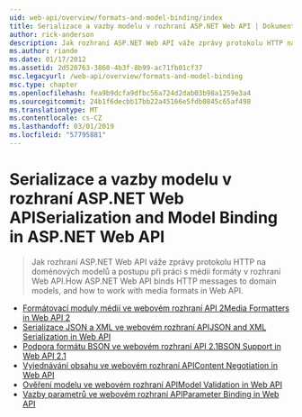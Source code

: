 ```yaml
---
uid: web-api/overview/formats-and-model-binding/index
title: Serializace a vazby modelu v rozhraní ASP.NET Web API | Dokumentace Microsoftu
author: rick-anderson
description: Jak rozhraní ASP.NET Web API váže zprávy protokolu HTTP na doménových modelů a postupu při práci s médii formáty v rozhraní Web API.
ms.author: riande
ms.date: 01/17/2012
ms.assetid: 2d520763-3860-4b3f-8b99-ac71fb01cf37
msc.legacyurl: /web-api/overview/formats-and-model-binding
msc.type: chapter
ms.openlocfilehash: fea9b9dcfa9dfbc56a724d2dab03b98a1259e3a4
ms.sourcegitcommit: 24b1f6decbb17bb22a45166e5fdb0845c65af498
ms.translationtype: MT
ms.contentlocale: cs-CZ
ms.lasthandoff: 03/01/2019
ms.locfileid: "57795881"
---
```

<a name="serialization-and-model-binding-in-aspnet-web-api"></a><span data-ttu-id="9d1a3-103">Serializace a vazby modelu v rozhraní ASP.NET Web API</span><span class="sxs-lookup"><span data-stu-id="9d1a3-103">Serialization and Model Binding in ASP.NET Web API</span></span>
====================
> <span data-ttu-id="9d1a3-104">Jak rozhraní ASP.NET Web API váže zprávy protokolu HTTP na doménových modelů a postupu při práci s médii formáty v rozhraní Web API.</span><span class="sxs-lookup"><span data-stu-id="9d1a3-104">How ASP.NET Web API binds HTTP messages to domain models, and how to work with media formats in Web API.</span></span>


- [<span data-ttu-id="9d1a3-105">Formátovací moduly médií ve webovém rozhraní API 2</span><span class="sxs-lookup"><span data-stu-id="9d1a3-105">Media Formatters in Web API 2</span></span>](media-formatters.md)
- [<span data-ttu-id="9d1a3-106">Serializace JSON a XML ve webovém rozhraní API</span><span class="sxs-lookup"><span data-stu-id="9d1a3-106">JSON and XML Serialization in Web API</span></span>](json-and-xml-serialization.md)
- [<span data-ttu-id="9d1a3-107">Podpora formátu BSON ve webovém rozhraní API 2.1</span><span class="sxs-lookup"><span data-stu-id="9d1a3-107">BSON Support in Web API 2.1</span></span>](bson-support-in-web-api-21.md)
- [<span data-ttu-id="9d1a3-108">Vyjednávání obsahu ve webovém rozhraní API</span><span class="sxs-lookup"><span data-stu-id="9d1a3-108">Content Negotiation in Web API</span></span>](content-negotiation.md)
- [<span data-ttu-id="9d1a3-109">Ověření modelu ve webovém rozhraní API</span><span class="sxs-lookup"><span data-stu-id="9d1a3-109">Model Validation in Web API</span></span>](model-validation-in-aspnet-web-api.md)
- [<span data-ttu-id="9d1a3-110">Vazby parametrů ve webovém rozhraní API</span><span class="sxs-lookup"><span data-stu-id="9d1a3-110">Parameter Binding in Web API</span></span>](parameter-binding-in-aspnet-web-api.md)
